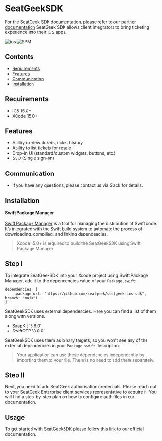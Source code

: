 # SeatGeekSDK


For the SeatGeek SDK documentation, please refer to our [partner documentation](https://partners.seatgeek.com)
SeatGeek SDK allows client integrators to bring ticketing experience into their iOS apps.


![ios](https://img.shields.io/cocoapods/p/ios?color=lightgrey)
![SPM](https://img.shields.io/badge/SPM-Compatible-brightgreen)

## Contents
- [Requirements](https://github.com/seatgeek/seatgeek-ios-sdk#requirements)
- [Features](https://github.com/seatgeek/seatgeek-ios-sdk#features)
- [Communication](https://github.com/seatgeek/seatgeek-ios-sdk#communication)
- [Installation](https://github.com/seatgeek/seatgeek-ios-sdk#installation)

## Requirements
- iOS 15.0+
- XCode 15.0+

## Features
- Ability to view tickets, ticket history
- Ability to list tickets for resale
- Drop-in UI (standard/custom widgets, buttons, etc.)
- SSO (Single sign-on)


## Communication
- If you have any questions, please contact us via Slack for details.

## Installation

#### Swift Package Manager
[Swift Package Manager](https://www.swift.org/package-manager/) is a tool for managing the distribution of Swift code. It’s integrated with the Swift build system to automate the process of downloading, compiling, and linking dependencies.

>Xcode 15.0+ is required to build the SeatGeekSDK using Swift Package Manager

## Step I

To integrate SeatGeekSDK into your Xcode project using Swift Package Manager, add it to the dependencies value of your `Package.swift`:

    dependencies: [
        .package(url: "https://github.com/seatgeek/seatgeek-ios-sdk", branch: "main")
    ]

SeatGeekSDK uses external dependencies. Here you can find a list of them along with versions. 

 - SnapKit '5.6.0'
 - SwiftOTP '3.0.0'

SeatGeekSDK uses them as binary targets, so you won't see any of the external dependencies in your `Package.swift` description. 
>Your application can use these dependencies independently by importing them to your file. There is no need to add them separately.

## Step II
Next, you need to add SeatGeek authorisation credentials. Please reach out to your SeatGeek Enterprise client services representative to acquire it.
You will find a step-by-step plan on how to configure auth files in our documentation.

## Usage
To get started with SeatGeekSDK please follow [this link](https://partners.seatgeek.com/mobile-sdk/iOS#getting-started-with-ios) to our official documentation.
